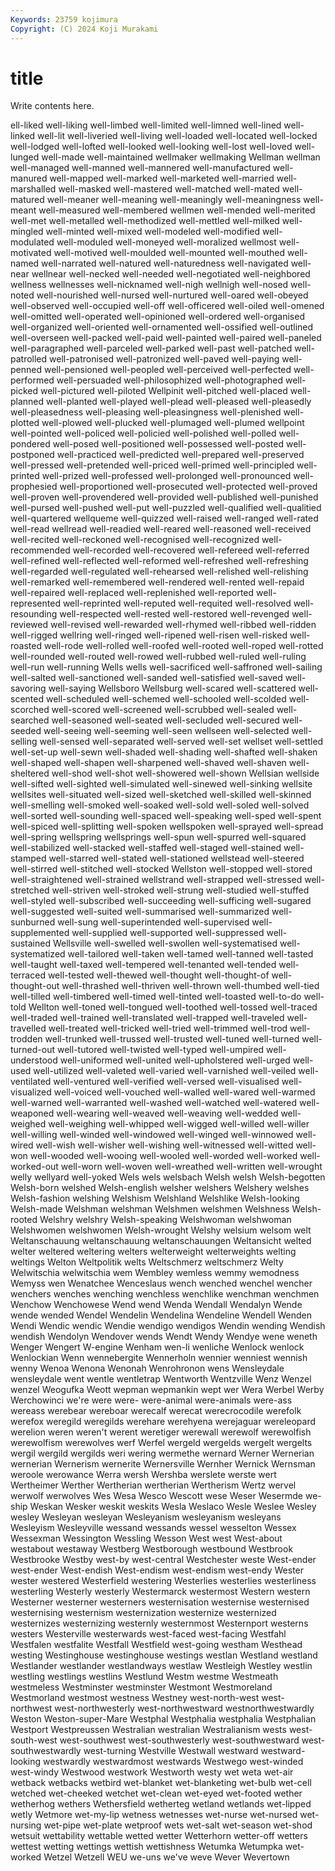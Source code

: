 ```yaml
---
Keywords: 23759 kojimura
Copyright: (C) 2024 Koji Murakami
---
```


# title

Write contents here.



ell-liked well-liking well-limbed well-limited well-limned well-lined well-linked
well-lit well-liveried well-living well-loaded well-located well-locked well-lodged well-lofted well-looked well-looking
well-lost well-loved well-lunged well-made well-maintained wellmaker wellmaking Wellman wellman well-managed
well-manned well-mannered well-manufactured well-manured well-mapped well-marked well-marketed well-married well-marshalled well-masked
well-mastered well-matched well-mated well-matured well-meaner well-meaning well-meaningly well-meaningness well-meant well-measured
well-membered wellmen well-mended well-merited well-met well-metalled well-methodized well-mettled well-milked well-mingled
well-minted well-mixed well-modeled well-modified well-modulated well-moduled well-moneyed well-moralized wellmost well-motivated
well-motived well-moulded well-mounted well-mouthed well-named well-narrated well-natured well-naturedness well-navigated well-near
wellnear well-necked well-needed well-negotiated well-neighbored wellness wellnesses well-nicknamed well-nigh wellnigh
well-nosed well-noted well-nourished well-nursed well-nurtured well-oared well-obeyed well-observed well-occupied well-off
well-officered well-oiled well-omened well-omitted well-operated well-opinioned well-ordered well-organised well-organized well-oriented
well-ornamented well-ossified well-outlined well-overseen well-packed well-paid well-painted well-paired well-paneled well-paragraphed
well-parceled well-parked well-past well-patched well-patrolled well-patronised well-patronized well-paved well-paying well-penned
well-pensioned well-peopled well-perceived well-perfected well-performed well-persuaded well-philosophized well-photographed well-picked well-pictured
well-piloted Wellpinit well-pitched well-placed well-planned well-planted well-played well-plead well-pleased well-pleasedly
well-pleasedness well-pleasing well-pleasingness well-plenished well-plotted well-plowed well-plucked well-plumaged well-plumed wellpoint
well-pointed well-policed well-policied well-polished well-polled well-pondered well-posed well-positioned well-possessed well-posted
well-postponed well-practiced well-predicted well-prepared well-preserved well-pressed well-pretended well-priced well-primed well-principled
well-printed well-prized well-professed well-prolonged well-pronounced well-prophesied well-proportioned well-prosecuted well-protected well-proved
well-proven well-provendered well-provided well-published well-punished well-pursed well-pushed well-put well-puzzled well-qualified
well-qualitied well-quartered wellqueme well-quizzed well-raised well-ranged well-rated well-read wellread well-readied
well-reared well-reasoned well-received well-recited well-reckoned well-recognised well-recognized well-recommended well-recorded well-recovered
well-refereed well-referred well-refined well-reflected well-reformed well-refreshed well-refreshing well-regarded well-regulated well-rehearsed
well-relished well-relishing well-remarked well-remembered well-rendered well-rented well-repaid well-repaired well-replaced well-replenished
well-reported well-represented well-reprinted well-reputed well-requited well-resolved well-resounding well-respected well-rested well-restored
well-revenged well-reviewed well-revised well-rewarded well-rhymed well-ribbed well-ridden well-rigged wellring well-ringed
well-ripened well-risen well-risked well-roasted well-rode well-rolled well-roofed well-rooted well-roped well-rotted
well-rounded well-routed well-rowed well-rubbed well-ruled well-ruling well-run well-running Wells wells
well-sacrificed well-saffroned well-sailing well-salted well-sanctioned well-sanded well-satisfied well-saved well-savoring well-saying
Wellsboro Wellsburg well-scared well-scattered well-scented well-scheduled well-schemed well-schooled well-scolded well-scorched
well-scored well-screened well-scrubbed well-sealed well-searched well-seasoned well-seated well-secluded well-secured well-seeded
well-seeing well-seeming well-seen wellseen well-selected well-selling well-sensed well-separated well-served well-set
wellset well-settled well-set-up well-sewn well-shaded well-shading well-shafted well-shaken well-shaped well-shapen
well-sharpened well-shaved well-shaven well-sheltered well-shod well-shot well-showered well-shown Wellsian wellside
well-sifted well-sighted well-simulated well-sinewed well-sinking wellsite wellsites well-situated well-sized well-sketched
well-skilled well-skinned well-smelling well-smoked well-soaked well-sold well-soled well-solved well-sorted well-sounding
well-spaced well-speaking well-sped well-spent well-spiced well-splitting well-spoken wellspoken well-sprayed well-spread
well-spring wellspring wellsprings well-spun well-spurred well-squared well-stabilized well-stacked well-staffed well-staged
well-stained well-stamped well-starred well-stated well-stationed wellstead well-steered well-stirred well-stitched well-stocked
Wellston well-stopped well-stored well-straightened well-strained wellstrand well-strapped well-stressed well-stretched well-striven
well-stroked well-strung well-studied well-stuffed well-styled well-subscribed well-succeeding well-sufficing well-sugared well-suggested
well-suited well-summarised well-summarized well-sunburned well-sung well-superintended well-supervised well-supplemented well-supplied well-supported
well-suppressed well-sustained Wellsville well-swelled well-swollen well-systematised well-systematized well-tailored well-taken well-tamed
well-tanned well-tasted well-taught well-taxed well-tempered well-tenanted well-tended well-terraced well-tested well-thewed
well-thought well-thought-of well-thought-out well-thrashed well-thriven well-thrown well-thumbed well-tied well-tilled well-timbered
well-timed well-tinted well-toasted well-to-do well-told Wellton well-toned well-tongued well-toothed well-tossed
well-traced well-traded well-trained well-translated well-trapped well-traveled well-travelled well-treated well-tricked well-tried
well-trimmed well-trod well-trodden well-trunked well-trussed well-trusted well-tuned well-turned well-turned-out well-tutored
well-twisted well-typed well-umpired well-understood well-uniformed well-united well-upholstered well-urged well-used well-utilized
well-valeted well-varied well-varnished well-veiled well-ventilated well-ventured well-verified well-versed well-visualised well-visualized
well-voiced well-vouched well-walled well-wared well-warmed well-warned well-warranted well-washed well-watched well-watered
well-weaponed well-wearing well-weaved well-weaving well-wedded well-weighed well-weighing well-whipped well-wigged well-willed
well-willer well-willing well-winded well-windowed well-winged well-winnowed well-wired well-wish well-wisher well-wishing
well-witnessed well-witted well-won well-wooded well-wooing well-wooled well-worded well-worked well-worked-out well-worn
well-woven well-wreathed well-written well-wrought welly wellyard well-yoked Wels wels welsbach
Welsh welsh Welsh-begotten Welsh-born welshed Welsh-english welsher welshers Welshery welshes
Welsh-fashion welshing Welshism Welshland Welshlike Welsh-looking Welsh-made Welshman welshman Welshmen
welshmen Welshness Welsh-rooted Welshry welshry Welsh-speaking Welshwoman welshwoman Welshwomen welshwomen
Welsh-wrought Welshy welsium welsom welt Weltanschauung weltanschauung weltanschauungen Weltansicht welted
welter weltered weltering welters welterweight welterweights welting weltings Welton Weltpolitik
welts Weltschmerz weltschmerz Welty Welwitschia welwitschia wem Wembley wemless wemmy
wemodness Wemyss wen Wenatchee Wenceslaus wench wenched wenchel wencher wenchers
wenches wenching wenchless wenchlike wenchman wenchmen Wenchow Wenchowese Wend wend
Wenda Wendall Wendalyn Wende wende wended Wendel Wendelin Wendelina Wendeline
Wendell Wenden Wendi Wendic wendic Wendie wendigo wendigos Wendin wending
Wendish wendish Wendolyn Wendover wends Wendt Wendy Wendye wene weneth
Wenger Wengert W-engine Wenham wen-li wenliche Wenlock wenlock Wenlockian Wenn
wennebergite Wennerholn wennier wenniest wennish wenny Wenoa Wenona Wenonah Wenrohronon
wens Wensleydale wensleydale went wentle wentletrap Wentworth Wentzville Wenz Wenzel
wenzel Weogufka Weott wepman wepmankin wept wer Wera Werbel Werby
Werchowinci we're were were- were-animal were-animals were-ass wereass werebear wereboar
werecalf werecat werecrocodile werefolk werefox weregild weregilds werehare werehyena werejaguar
wereleopard werelion weren weren't werent weretiger werewall werewolf werewolfish werewolfism
werewolves werf Werfel wergeld wergelds wergelt wergelts wergil wergild wergilds
weri wering wermethe wernard Werner Wernerian wernerian Wernerism wernerite Wernersville
Wernher Wernick Wernsman weroole werowance Werra wersh Wershba werslete werste
wert Wertheimer Werther Wertherian wertherian Wertherism Wertz wervel werwolf werwolves
Wes Wesa Wesco Wescott wese Weser Wesermde we-ship Weskan Wesker
weskit weskits Wesla Weslaco Wesle Weslee Wesley wesley Wesleyan wesleyan
Wesleyanism wesleyanism wesleyans Wesleyism Wesleyville wessand wessands wessel wesselton Wessex
Wessexman Wessington Wessling Wesson West west West-about westabout westaway Westberg
Westborough westbound Westbrook Westbrooke Westby west-by west-central Westchester weste West-ender
west-ender West-endish West-endism west-endism west-endy Wester wester westered Westerfield westering
Westerlies westerlies westerliness westerling Westerly westerly Westermarck westermost Western western
Westerner westerner westerners westernisation westernise westernised westernising westernism westernization westernize
westernized westernizes westernizing westernly westernmost Westernport westerns westers Westerville westerwards
west-faced west-facing Westfahl Westfalen westfalite Westfall Westfield west-going westham Westhead
westing Westinghouse westinghouse westings westlan Westland westland Westlander westlander westlandways
westlaw Westleigh Westley westlin westling westlings westlins Westlund Westm westme
Westmeath westmeless Westminster westminster Westmont Westmoreland Westmorland westmost westness Westney
west-north-west west-northwest west-northwesterly west-northwestward westnorthwestwardly Weston Weston-super-Mare Westphal Westphalia westphalia
Westphalian Westport Westpreussen Westralian westralian Westralianism wests west-south-west west-southwest west-southwesterly
west-southwestward west-southwestwardly west-turning Westville Westwall westward westward-looking westwardly westwardmost westwards
Westwego west-winded west-windy Westwood westwork Westworth westy wet weta wet-air
wetback wetbacks wetbird wet-blanket wet-blanketing wet-bulb wet-cell wetched wet-cheeked wetchet
wet-clean wet-eyed wet-footed wether wetherhog wethers Wethersfield wetherteg wetland wetlands
wet-lipped wetly Wetmore wet-my-lip wetness wetnesses wet-nurse wet-nursed wet-nursing wet-pipe
wet-plate wetproof wets wet-salt wet-season wet-shod wetsuit wettability wettable wetted
wetter Wetterhorn wetter-off wetters wettest wetting wettings wettish wettishness Wetumka
Wetumpka wet-worked Wetzel Wetzell WEU we-uns we've weve Wever Wevertown
